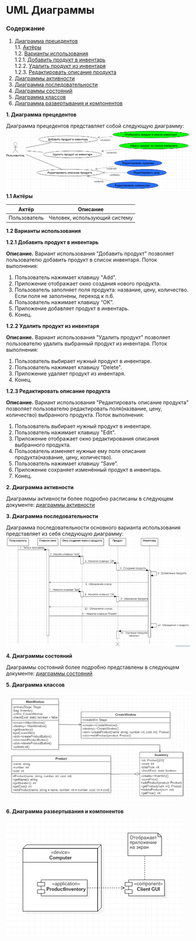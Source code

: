 
# **UML Диаграммы**

### Содержание

1. [Диаграмма прецедентов](#1) <br>
1.1. [Актёры](#1.1) <br>
1.2. [Варианты использования](#1.2) <br>
1.2.1. [Добавить продукт в инвентарь](#1.2.1) <br>
1.2.2. [Удалить продукт из инвентаря](#1.2.2) <br>
1.2.3. [Редактировать описание продукта](#1.2.3) <br>
2. [Диаграммы активности](#2) <br>
3. [Диаграмма последовательности](#3) <br>
4. [Диаграммы состояний](#4) <br>
5. [Диаграмма классов](#5) <br>
6. [Диаграмма развертывания и компонентов](#6) <br>

**1. Диаграмма прецедентов<a name="1"></a>**

Диаграмма прецедентов представляет собой следующую диаграмму: 
![UseCase Diagram](https://github.com/KirichenokEgor/ProductInventory/blob/master/Documentation/UML_Diagrams/UseCaseDiagram.png)
**1.1 Актёры<a name="1.1"></a>**

Актёр | Описание
--- | ---
Пользователь | Человек, использующий систему

**1.2 Варианты использования<a name="1.2"></a>**

**1.2.1 Добавить продукт в инвентарь<a name="1.2.1"></a>**

**Описание.** Вариант использования "Добавить продукт" позволяет пользователю добавить продукт в список инвентаря. Поток выполнения:

1.  Пользователь нажимает клавишу "Add".
2.  Приложение отображает окно создания нового продукта.
3.  Пользователь заполняет поля продукта: название, цену, количество. Если поля не заполнены, переход к п.6.
4.  Пользователь нажимает клавишу “OK”.
5.  Приложение добавляет продукт в инвентарь.
6.  Конец.

**1.2.2 Удалить продукт из инвентаря<a name="1.2.2"></a>**

**Описание.** Вариант использования "Удалить продукт" позволяет пользователю удалить выбранный продукт из инвентаря. Поток выполнения:

1.  Пользователь выбирает нужный продукт в инвентаре.
2.  Пользователь нажимает клавишу "Delete".
3.  Приложение удаляет продукт из инвентаря.
4.  Конец.

**1.2.3 Редактировать описание продукта<a name="1.2.3"></a>**

**Описание.** Вариант использования "Редактировать описание продукта" позволяет пользователю редактировать поля(название, цену, количество) выбранного продукта. Поток выполнения:

1.  Пользователь выбирает нужный продукт в инвентаре.
2.  Пользователь нажимает клавишу "Edit".
3.  Приложение отображает окно редактирования описания выбранного продукта.
4.  Пользователь изменяет нужные ему поля описания продукта(название, цену, количество).
5.  Пользователь нажимает клавишу “Save”.
6.  Приложение сохраняет изменённый продукт в инвентарь.
7.  Конец.

**2. Диаграмма активности<a name="2"></a>**

Диаграммы активности более подробно расписаны в следующем документе: [диаграммы активности](https://github.com/KirichenokEgor/ProductInventory/blob/master/Documentation/UML_Diagrams/Activity/README.md)

**3. Диаграмма последовательности<a name="3"></a>**

Диаграмма последовательности основного варианта использования представляет из себя следующую диаграмму:
	![Sequence Diagram](https://github.com/KirichenokEgor/ProductInventory/blob/master/Documentation/UML_Diagrams/SequenceDiagram.png)

**4. Диаграммы состояний<a name="4"></a>**

Диаграммы состояний более подробно представлены в следующем документе: [диаграммы состояний](https://github.com/KirichenokEgor/ProductInventory/blob/master/Documentation/UML_Diagrams/State/README.md)

**5. Диаграмма классов<a name="5"></a>**

![Class Diagram](https://github.com/KirichenokEgor/ProductInventory/blob/ccf488baf32a000410ec47cc1e586ea9f6cb0901/Documentation/UML_Diagrams/ClassDiagram.png?raw=true)

**6. Диаграмма развертывания и компонентов<a name="6"></a>**

![Component/Deployment Diagram](https://github.com/KirichenokEgor/ProductInventory/blob/master/Documentation/UML_Diagrams/ComponentDeploymentDiagram.png)

